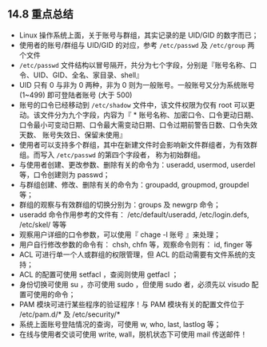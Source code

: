 ## **14.8 重点总结**

* Linux 操作系统上面，关于账号与群组，其实记录的是 UID/GID 的数字而已；
* 使用者的账号/群组与 UID/GID 的对应，参考 `/etc/passwd` 及 `/etc/group` 两个文件
* `/etc/passwd` 文件结构以冒号隔开，共分为七个字段，分别是『账号名称、口令、UID、GID、全名、家目录、shell』
* UID 只有 0 与非为 0 两种，非为 0 则为一般账号。一般账号又分为系统账号 (1~499) 即可登陆者账号 (大于 500)
* 账号的口令已经移动到 `/etc/shadow` 文件中，该文件权限为仅有 root 可以更动。该文件分为九个字段，内容为『 * 账号名称、加密口令、口令更动日期、口令最小可变动日期、口令最大需变动日期、口令过期前警告日数、口令失效天数、 账号失效日、保留未使用』
* 使用者可以支持多个群组，其中在新建文件时会影响新文件群组者，为有效群组。而写入 `/etc/passwd` 的第四个字段者， 称为初始群组。
* 与使用者创建、更改参数、删除有关的命令为：useradd, usermod, userdel等，口令创建则为 passwd；
* 与群组创建、修改、删除有关的命令为：groupadd, groupmod, groupdel 等；
* 群组的观察与有效群组的切换分别为：groups 及 newgrp 命令；
* useradd 命令作用参考的文件有： /etc/default/useradd, /etc/login.defs, /etc/skel/ 等等
* 观察用户详细的口令参数，可以使用『 chage -l 账号 』来处理；
* 用户自行修改参数的命令有： chsh, chfn 等，观察命令则有： id, finger 等
* ACL 可进行单一个人或群组的权限管理，但 ACL 的启动需要有文件系统的支持；
* ACL 的配置可使用 setfacl ，查阅则使用 getfacl ；
* 身份切换可使用 su ，亦可使用 sudo ，但使用 sudo 者，必须先以 visudo 配置可使用的命令；
* PAM 模块可进行某些程序的验证程序！与 PAM 模块有关的配置文件位于 /etc/pam.d/* 及 /etc/security/*
* 系统上面账号登陆情况的查询，可使用 w, who, last, lastlog 等；
* 在线与使用者交谈可使用 write, wall，脱机状态下可使用 mail 传送邮件！